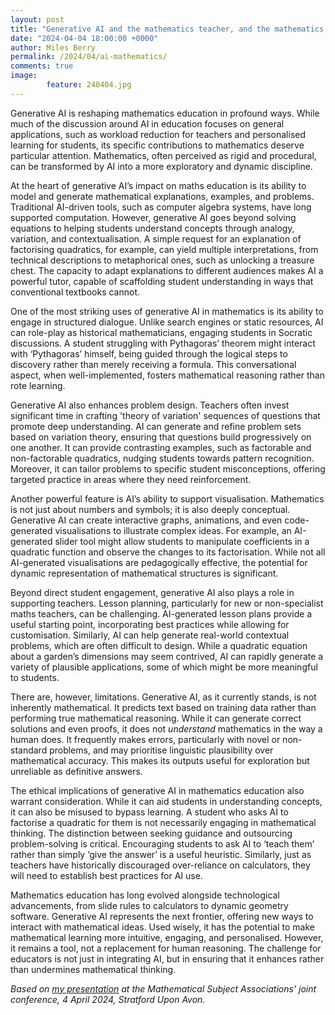 ```yaml
---
layout: post
title: "Generative AI and the mathematics teacher, and the mathematics learner"
date: "2024-04-04 18:00:00 +0000"
author: Miles Berry
permalink: /2024/04/ai-mathematics/
comments: true
image:
        feature: 240404.jpg
---
```


Generative AI is reshaping mathematics education in profound ways. While much of the discussion around AI in education focuses on general applications, such as workload reduction for teachers and personalised learning for students, its specific contributions to mathematics deserve particular attention. Mathematics, often perceived as rigid and procedural, can be transformed by AI into a more exploratory and dynamic discipline.

At the heart of generative AI’s impact on maths education is its ability to model and generate mathematical explanations, examples, and problems. Traditional AI-driven tools, such as computer algebra systems, have long supported computation. However, generative AI goes beyond solving equations to helping students understand concepts through analogy, variation, and contextualisation. A simple request for an explanation of factorising quadratics, for example, can yield multiple interpretations, from technical descriptions to metaphorical ones, such as unlocking a treasure chest. The capacity to adapt explanations to different audiences makes AI a powerful tutor, capable of scaffolding student understanding in ways that conventional textbooks cannot.

One of the most striking uses of generative AI in mathematics is its ability to engage in structured dialogue. Unlike search engines or static resources, AI can role-play as historical mathematicians, engaging students in Socratic discussions. A student struggling with Pythagoras’ theorem might interact with ‘Pythagoras’ himself, being guided through the logical steps to discovery rather than merely receiving a formula. This conversational aspect, when well-implemented, fosters mathematical reasoning rather than rote learning.

Generative AI also enhances problem design. Teachers often invest significant time in crafting 'theory of variation' sequences of questions that promote deep understanding. AI can generate and refine problem sets based on variation theory, ensuring that questions build progressively on one another. It can provide contrasting examples, such as factorable and non-factorable quadratics, nudging students towards pattern recognition. Moreover, it can tailor problems to specific student misconceptions, offering targeted practice in areas where they need reinforcement.

Another powerful feature is AI’s ability to support visualisation. Mathematics is not just about numbers and symbols; it is also deeply conceptual. Generative AI can create interactive graphs, animations, and even code-generated visualisations to illustrate complex ideas. For example, an AI-generated slider tool might allow students to manipulate coefficients in a quadratic function and observe the changes to its factorisation. While not all AI-generated visualisations are pedagogically effective, the potential for dynamic representation of mathematical structures is significant.

Beyond direct student engagement, generative AI also plays a role in supporting teachers. Lesson planning, particularly for new or non-specialist maths teachers, can be challenging. AI-generated lesson plans provide a useful starting point, incorporating best practices while allowing for customisation. Similarly, AI can help generate real-world contextual problems, which are often difficult to design. While a quadratic equation about a garden’s dimensions may seem contrived, AI can rapidly generate a variety of plausible applications, some of which might be more meaningful to students.

There are, however, limitations. Generative AI, as it currently stands, is not inherently mathematical. It predicts text based on training data rather than performing true mathematical reasoning. While it can generate correct solutions and even proofs, it does not *understand* mathematics in the way a human does. It frequently makes errors, particularly with novel or non-standard problems, and may prioritise linguistic plausibility over mathematical accuracy. This makes its outputs useful for exploration but unreliable as definitive answers.

The ethical implications of generative AI in mathematics education also warrant consideration. While it can aid students in understanding concepts, it can also be misused to bypass learning. A student who asks AI to factorise a quadratic for them is not necessarily engaging in mathematical thinking. The distinction between seeking guidance and outsourcing problem-solving is critical. Encouraging students to ask AI to ‘teach them’ rather than simply ‘give the answer’ is a useful heuristic. Similarly, just as teachers have historically discouraged over-reliance on calculators, they will need to establish best practices for AI use.

Mathematics education has long evolved alongside technological advancements, from slide rules to calculators to dynamic geometry software. Generative AI represents the next frontier, offering new ways to interact with mathematical ideas. Used wisely, it has the potential to make mathematical learning more intuitive, engaging, and personalised. However, it remains a tool, not a replacement for human reasoning. The challenge for educators is not just in integrating AI, but in ensuring that it enhances rather than undermines mathematical thinking.

*Based on [my presentation](https://www.youtube.com/watch?v=kWVSmByeZwY) at the Mathematical Subject Associations' joint conference, 4 April 2024, Stratford Upon Avon.*
